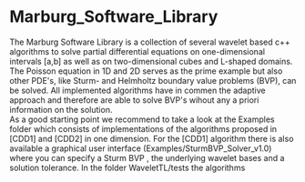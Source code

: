 # Marburg_Software_Library
The Marburg Software Library is a collection of several wavelet based c++ algorithms
 to solve partial differential equations on one-dimensional intervals [a,b] as well as on two-dimensional cubes and L-shaped domains. The Poisson equation in 1D and 2D serves as the prime example but also other PDE's, like Sturm- and Helmholtz boundary value problems (BVP), can be solved. All implemented algorithms have in commen the adaptive approach and therefore are able to solve BVP's wihout any a priori information on the solution.  
As a good starting point we recommend to take a look at the Examples folder which consists of implementations of the algorithms proposed in [CDD1] and [CDD2] in one dimension. For the [CDD1] algorithm there is also available a graphical user interface (Examples/SturmBVP_Solver_v1.0) where you can specify a Sturm BVP , the underlying wavelet bases and a solution tolerance.
In the folder WaveletTL/tests the algorithms  
